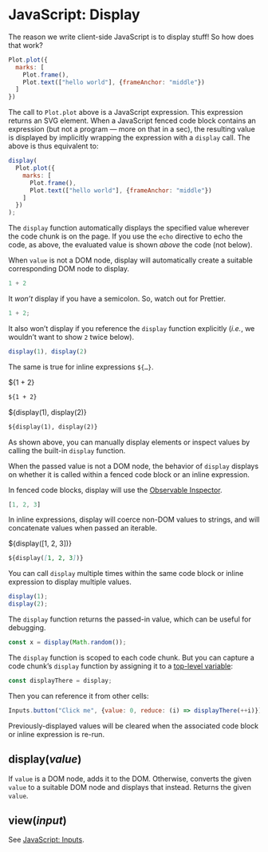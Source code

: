 # JavaScript: Display

The reason we write client-side JavaScript is to display stuff! So how does that work?

```js echo
Plot.plot({
  marks: [
    Plot.frame(),
    Plot.text(["hello world"], {frameAnchor: "middle"})
  ]
})
```

The call to `Plot.plot` above is a JavaScript expression. This expression returns an SVG element. When a JavaScript fenced code block contains an expression (but not a program — more on that in a sec), the resulting value is displayed by implicitly wrapping the expression with a `display` call. The above is thus equivalent to:

```js echo
display(
  Plot.plot({
    marks: [
      Plot.frame(),
      Plot.text(["hello world"], {frameAnchor: "middle"})
    ]
  })
);
```

The `display` function automatically displays the specified value wherever the code chunk is on the page. If you use the `echo` directive to echo the code, as above, the evaluated value is shown _above_ the code (not below).

When `value` is not a DOM node, display will automatically create a suitable corresponding DOM node to display.

```js echo
1 + 2
```

It _won’t_ display if you have a semicolon. So, watch out for Prettier.

```js echo
1 + 2;
```

It also won’t display if you reference the `display` function explicitly (_i.e._, we wouldn’t want to show `2` twice below).

```js echo
display(1), display(2)
```

The same is true for inline expressions `${…}`.

${1 + 2}

```md
${1 + 2}
```

${display(1), display(2)}

```md
${display(1), display(2)}
```

As shown above, you can manually display elements or inspect values by calling the built-in `display` function.

When the passed value is not a DOM node, the behavior of `display` displays on whether it is called within a fenced code block or an inline expression.

In fenced code blocks, display will use the [Observable Inspector](https://github.com/observablehq/inspector).

```js echo
[1, 2, 3]
```

In inline expressions, display will coerce non-DOM values to strings, and will concatenate values when passed an iterable.

${display([1, 2, 3])}

```md
${display([1, 2, 3])}
```

You can call `display` multiple times within the same code block or inline expression to display multiple values.

```js echo
display(1);
display(2);
```

The `display` function returns the passed-in value, which can be useful for debugging.

```js echo
const x = display(Math.random());
```

The `display` function is scoped to each code chunk. But you can capture a code chunk’s `display` function by assigning it to a [top-level variable](./reactivity):

```js echo
const displayThere = display;
```

Then you can reference it from other cells:

```js echo
Inputs.button("Click me", {value: 0, reduce: (i) => displayThere(++i)})
```

Previously-displayed values will be cleared when the associated code block or inline expression is re-run.

## display(*value*)

If `value` is a DOM node, adds it to the DOM. Otherwise, converts the given `value` to a suitable DOM node and displays that instead. Returns the given `value`.

## view(*input*)

See [JavaScript: Inputs](./inputs).
